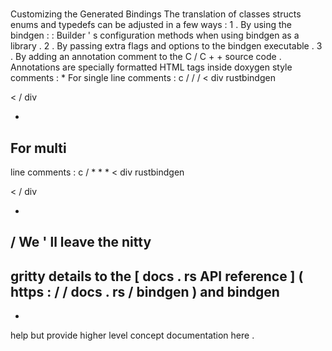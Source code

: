#
Customizing
the
Generated
Bindings
The
translation
of
classes
structs
enums
and
typedefs
can
be
adjusted
in
a
few
ways
:
1
.
By
using
the
bindgen
:
:
Builder
'
s
configuration
methods
when
using
bindgen
as
a
library
.
2
.
By
passing
extra
flags
and
options
to
the
bindgen
executable
.
3
.
By
adding
an
annotation
comment
to
the
C
/
C
+
+
source
code
.
Annotations
are
specially
formatted
HTML
tags
inside
doxygen
style
comments
:
*
For
single
line
comments
:
c
/
/
/
<
div
rustbindgen
>
<
/
div
>
*
For
multi
-
line
comments
:
c
/
*
*
*
<
div
rustbindgen
>
<
/
div
>
*
/
We
'
ll
leave
the
nitty
-
gritty
details
to
the
[
docs
.
rs
API
reference
]
(
https
:
/
/
docs
.
rs
/
bindgen
)
and
bindgen
-
-
help
but
provide
higher
level
concept
documentation
here
.
